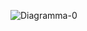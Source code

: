 ![Diagramma-0](https://github.com/MaksimDubinin/CridGit/assets/148623996/bc09ee19-2fc1-4ecd-81ca-ff45c403e460)
